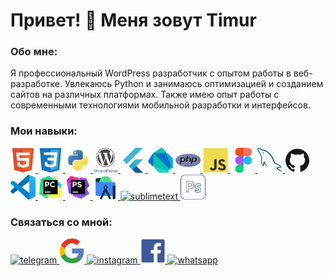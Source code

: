 # Привет! 👋 Меня зовут Timur

### Обо мне:
Я профессиональный WordPress разработчик с опытом работы в веб-разработке. Увлекаюсь Python и занимаюсь оптимизацией и созданием сайтов на различных платформах. Также имею опыт работы с современными технологиями мобильной разработки и интерфейсов.

### Мои навыки:

<p align="left">
  <a href="https://developer.mozilla.org/en-US/docs/Web/HTML" target="_blank">
    <img class="icon" src="https://raw.githubusercontent.com/devicons/devicon/master/icons/html5/html5-original.svg" alt="html5" width="40" height="40"/> 
  </a>
  <a href="https://developer.mozilla.org/en-US/docs/Web/CSS" target="_blank"> 
    <img class="icon" src="https://raw.githubusercontent.com/devicons/devicon/master/icons/css3/css3-original.svg" alt="css3" width="40" height="40"/> 
  </a>
  <a href="https://www.python.org" target="_blank"> 
    <img class="icon" src="https://raw.githubusercontent.com/devicons/devicon/master/icons/python/python-original.svg" alt="python" width="40" height="40"/> 
  </a>
  <a href="https://wordpress.org/" target="_blank"> 
    <img class="icon" src="https://raw.githubusercontent.com/devicons/devicon/master/icons/wordpress/wordpress-original.svg" alt="wordpress" width="40" height="40"/> 
  </a>
  <a href="https://flutter.dev/" target="_blank">
    <img class="icon" src="https://raw.githubusercontent.com/devicons/devicon/master/icons/flutter/flutter-original.svg" alt="flutter" width="40" height="40"/> 
  </a>
  <a href="https://dart.dev/" target="_blank">
    <img class="icon" src="https://raw.githubusercontent.com/devicons/devicon/master/icons/dart/dart-original.svg" alt="dart" width="40" height="40"/> 
  </a>
  <a href="https://www.php.net/" target="_blank"> 
    <img class="icon" src="https://raw.githubusercontent.com/devicons/devicon/master/icons/php/php-original.svg" alt="php" width="40" height="40"/> 
  </a>
  <a href="https://developer.mozilla.org/en-US/docs/Web/JavaScript" target="_blank"> 
    <img class="icon" src="https://raw.githubusercontent.com/devicons/devicon/master/icons/javascript/javascript-original.svg" alt="javascript" width="40" height="40"/> 
  </a>
  <a href="https://www.figma.com/" target="_blank">
    <img class="icon" src="https://raw.githubusercontent.com/devicons/devicon/master/icons/figma/figma-original.svg" alt="figma" width="40" height="40"/> 
  </a>
  <a href="https://www.mysql.com/" target="_blank">
    <img class="icon" src="https://raw.githubusercontent.com/devicons/devicon/master/icons/mysql/mysql-original.svg" alt="mysql" width="40" height="40"/> 
  </a>
  <a href="https://github.com/" target="_blank"> 
    <img class="icon" src="https://raw.githubusercontent.com/devicons/devicon/master/icons/github/github-original.svg" alt="github" width="40" height="40"/> 
  </a>
  <a href="https://code.visualstudio.com/" target="_blank"> 
    <img class="icon" src="https://raw.githubusercontent.com/devicons/devicon/master/icons/vscode/vscode-original.svg" alt="vscode" width="40" height="40"/> 
  </a>
  <a href="https://www.jetbrains.com/pycharm/" target="_blank"> 
    <img class="icon" src="https://raw.githubusercontent.com/devicons/devicon/master/icons/pycharm/pycharm-original.svg" alt="pycharm" width="40" height="40"/> 
  </a>
  <a href="https://www.jetbrains.com/phpstorm/" target="_blank"> 
    <img class="icon" src="https://raw.githubusercontent.com/devicons/devicon/master/icons/phpstorm/phpstorm-original.svg" alt="phpstorm" width="40" height="40"/> 
  </a>
  <a href="https://developer.android.com/studio" target="_blank">
    <img class="icon" src="https://raw.githubusercontent.com/devicons/devicon/master/icons/androidstudio/androidstudio-original.svg" alt="androidstudio" width="40" height="40"/> 
  </a>
  <a href="https://www.sublimetext.com/" target="_blank">
    <img class="icon" src="https://raw.githubusercontent.com/devicons/devicon/master/icons/sublimetext/sublimetext-original.svg" alt="sublimetext" width="40" height="40"/> 
  </a>
  <a href="https://www.adobe.com/products/photoshop.html" target="_blank"> 
    <img class="icon" src="https://raw.githubusercontent.com/devicons/devicon/master/icons/photoshop/photoshop-line.svg" alt="photoshop" width="40" height="40"/> 
  </a>
</p>

### Связаться со мной:

<p align="left">
  <a href="https://t.me/your-telegram-username" target="_blank">
    <img class="icon" src="https://raw.githubusercontent.com/devicons/devicon/master/icons/telegram/telegram-original.svg" alt="telegram" width="40" height="40"/>
  </a>
  <a href="mailto:your-email@gmail.com" target="_blank">
    <img class="icon" src="https://raw.githubusercontent.com/devicons/devicon/master/icons/google/google-original.svg" alt="gmail" width="40" height="40"/>
  </a>
  <a href="https://instagram.com/your-instagram-username" target="_blank">
    <img class="icon" src="https://raw.githubusercontent.com/devicons/devicon/master/icons/instagram/instagram-original.svg" alt="instagram" width="40" height="40"/>
  </a>
  <a href="https://facebook.com/your-facebook-profile" target="_blank">
    <img class="icon" src="https://raw.githubusercontent.com/devicons/devicon/master/icons/facebook/facebook-original.svg" alt="facebook" width="40" height="40"/>
  </a>
  <a href="https://wa.me/your-whatsapp-number" target="_blank">
    <img class="icon" src="https://raw.githubusercontent.com/devicons/devicon/master/icons/whatsapp/whatsapp-original.svg" alt="whatsapp" width="40" height="40"/>
  </a>
</p>

<style>
.icon {
  transition: transform 0.3s;
}
.icon:hover {
  transform: translateY(-5px) rotate(10deg);
}
</style>
